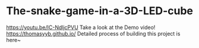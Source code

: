 # The-snake-game-in-a-3D-LED-cube

https://youtu.be/IC-NdljcPVU Take a look at the Demo video!
https://thomasyyb.github.io/ Detailed process of building this project is here~
